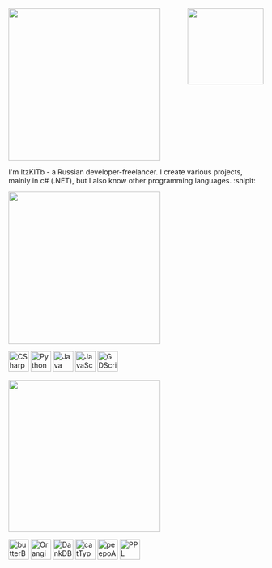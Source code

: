 <img src="https://images.itzkitb.lol/github/rilaveHi.webp" width="150pt" align="right"/>
<img src="https://images.itzkitb.lol/github/hi.png" width="300pt"/>

I'm ItzKITb - a Russian developer-freelancer. I create various projects, mainly in c# (.NET), but I also know other programming languages. :shipit:

<img src="https://images.itzkitb.lol/github/languages.png" width="300pt"/>

<a href="https://dotnet.microsoft.com/en-us/languages/csharp"><img src="https://images.itzkitb.lol/github/c%23.png" width="40pt" alt="CSharp"/></a>
<a href="https://www.python.org/psf-landing/"><img src="https://images.itzkitb.lol/github/python.png" width="40pt" alt="Python"/></a>
<a href="https://www.java.com/en/"><img src="https://images.itzkitb.lol/github/java.png" width="40pt" alt="Java"/></a>
<a href="https://www.ecma-international.org/publications-and-standards/standards/ecma-262/"><img src="https://images.itzkitb.lol/github/javascript.png" width="40pt" alt="JavaScript"/></a>
<a href="https://godotengine.org/"><img src="https://images.itzkitb.lol/github/godot.png" width="40pt" alt="GDScript"/></a>

<img src="https://images.itzkitb.lol/github/projects.png" width="300pt"/>

<a href="https://github.com/itzkitb/butterBror"><img src="https://images.itzkitb.lol/github/butterbror_block.png" width="40pt" alt="butterBror"/></a>
<a href="https://github.com/itzkitb/Orangineer"><img src="https://images.itzkitb.lol/github/orangineer_block.png" width="40pt" alt="Orangineer"/></a>
<a href="https://github.com/itzkitb/DankDB"><img src="https://images.itzkitb.lol/github/dankdb_block.png" width="40pt" alt="DankDB"/></a>
<img src="https://images.itzkitb.lol/github/cattype_block.png" width="40pt" alt="catType"/>
<a href="https://t.me/itzkitb"><img src="https://images.itzkitb.lol/github/peepoawards_block.png" width="40pt" alt="peepoAwards"/></a>
<a href="https://bank.itzkitb.lol"><img src="https://images.itzkitb.lol/github/pplpay_block.png" width="40pt" alt="PPL PAY"/></a>
